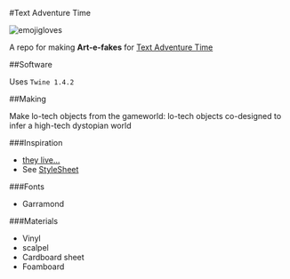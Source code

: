 #Text Adventure Time

![emojigloves](https://cloud.githubusercontent.com/assets/128456/10256098/bcfb6ad2-6946-11e5-8c6d-bc9a405504b7.jpg)

A repo for making **Art-e-fakes** for [Text Adventure Time](http://www.textadventuretime.co.uk/)


##Software

Uses `Twine 1.4.2`

##Making

Make lo-tech objects from the gameworld: lo-tech objects co-designed to infer a high-tech dystopian world

###Inspiration 

 * [they live...](https://www.google.co.uk/search?q=they+live&es_sm=91&source=lnms&tbm=isch&sa=X&ved=0CAcQ_AUoAWoVChMIk83Y9qieyAIVwypyCh0KdgEM&biw=1021&bih=546&dpr=1.25)
 * See [StyleSheet](https://github.com/cheapjack/TextAdventureTime/blob/master/StyleSheet.md)

###Fonts
 * Garramond

###Materials

 * Vinyl 
 * scalpel
 * Cardboard sheet
 * Foamboard


